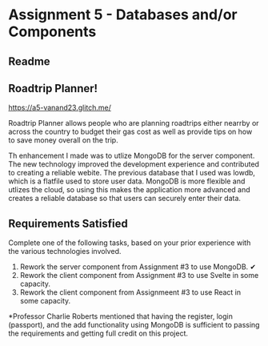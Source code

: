 Assignment 5 - Databases and/or Components
===

Readme 
---

## Roadtrip Planner!

https://a5-vanand23.glitch.me/

Roadtrip Planner allows people who are planning roadtrips either nearrby or across the country to budget their gas cost as well as provide tips on how to save money overall on the trip.

Th enhancement I made was to utlize MongoDB for the server component. The new technology improved the development experience and contributed to creating a reliable webite. The previous database that I used was lowdb, which is a flatfile used to store user data. MongoDB is more flexible and utlizes the cloud, so using this makes the application more advanced and creates a reliable database so that users can securely enter their data. 


Requirements Satisfied
---
Complete one of the following tasks, based on your prior experience with the various technologies involved.

1. Rework the server component from Assignment #3 to use MongoDB. ✔
2. Rework the client component from Assignment #3 to use Svelte in some capacity.
3. Rework the client component from Assignmeent #3 to use React in some capacity.

*Professor Charlie Roberts mentioned that having the register, login (passport), and the add functionality using MongoDB is sufficient to passing the requirements and getting full credit on this project. 
